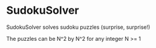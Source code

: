 # SudokuSolver
SudokuSolver solves sudoku puzzles (surprise, surprise!)

The puzzles can be N^2 by N^2 for any integer N >= 1
